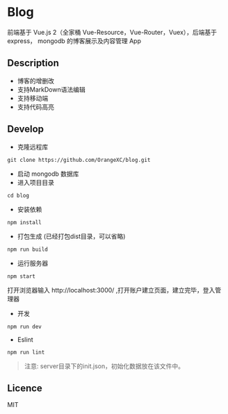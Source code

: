 # Blog

前端基于 Vue.js 2（全家桶 Vue-Resource，Vue-Router，Vuex），后端基于 express， mongodb 的博客展示及内容管理 App

## Description

* 博客的增删改
* 支持MarkDown语法编辑
* 支持移动端
* 支持代码高亮

## Develop

* 克隆远程库

```
git clone https://github.com/OrangeXC/blog.git
```

* 启动 mongodb 数据库
* 进入项目目录

```
cd blog
```

* 安装依赖

```
npm install
```

* 打包生成 (已经打包dist目录，可以省略)

```
npm run build
```

* 运行服务器

```
npm start
```
打开浏览器输入 http://localhost:3000/ ,打开账户建立页面，建立完毕，登入管理器

* 开发

```
npm run dev
```

* Eslint

```
npm run lint
```

> 注意: server目录下的init.json，初始化数据放在该文件中。

## Licence
MIT

